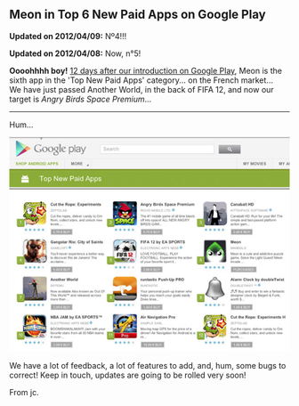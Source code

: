 ## Meon in Top 6 New Paid Apps on Google Play

__Updated on 2012/04/09:__ Nº4!!!

__Updated on 2012/04/08:__ Now, n°5!

__Oooohhhh boy!__ [12 days after our introduction on Google Play](http://blog.manbolo.com/2012/03/26/meon-on-android), Meon is the sixth app in the 'Top New Paid Apps' category... on the French market...   
We have just passed Another World, in the back of FIFA 12, and now our target is _Angry Birds Space Premium_...

* * * * *

Hum...

<a href="http://blog.manbolo.com/2012/04/06/meon-google-play.jpg"><img src="meon-google-play-600.jpg" /></a>

We have a lot of feedback, a lot of features to add, and, hum, some bugs to correct! Keep in touch, updates are going to be rolled very soon!
 
From jc.

